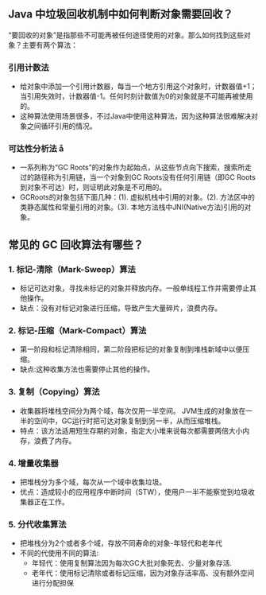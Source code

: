 ## Java 中垃圾回收机制中如何判断对象需要回收？
“要回收的对象”是指那些不可能再被任何途径使用的对象。那么如何找到这些对象？主要有两个算法：
### 引用计数法
- 给对象中添加一个引用计数器，每当一个地方引用这个对象时，计数器值+1；当引用失效时，计数器值-1。任何时刻计数值为0的对象就是不可能再被使用的。
- 这种算法使用场景很多，不过Java中使用这种算法，因为这种算法很难解决对象之间循环引用的情况。
### 可达性分析法 å
- 一系列称为“GC Roots”的对象作为起始点，从这些节点向下搜索，搜索所走过的路径称为引用链，当一个对象到GC Roots没有任何引用链（即GC Roots到对象不可达）时，则证明此对象是不可用的。
- GCRoots的对象包括下面几种：(1). 虚拟机栈中引用的对象。(2). 方法区中的类静态属性和常量引用的对象。(3). 本地方法栈中JNI(Native方法)引用的对象。
## 常见的 GC 回收算法有哪些？
### 1. 标记-清除（Mark-Sweep）算法
- 标记可达对象，寻找未标记的对象并释放内存。一般单线程工作并需要停止其他操作。 
- 缺点：没有对标记对象进行压缩，导致产生大量碎片，浪费内存。
### 2. 标记-压缩（Mark-Compact）算法
- 第一阶段和标记清除相同，第二阶段把标记的对象复制到堆栈新域中以便压缩。
- 缺点:这种收集方法也需要停止其他的操作。    
### 3. 复制（Copying）算法
- 收集器将堆栈空间分为两个域，每次仅用一半空间。
JVM生成的对象放在一半的空间中，GC运行时把可达对象复制到另一半，从而压缩堆栈。
- 特点：该方法适用短生存期的对象，指定大小堆来说每次都需要两倍大小内存，浪费了内存。
### 4. 增量收集器
- 把堆栈分为多个域，每次从一个域中收集垃圾。
- 优点：造成较小的应用程序中断时间（STW），使用户一半不能察觉到垃圾收集器正在工作。
### 5. 分代收集算法
- 把堆栈分为2个或者多个域，存放不同寿命的对象-年轻代和老年代
- 不同的代使用不同的算法:
  - 年轻代：使用复制算法因为每次GC大批对象死去、少量对象存活.
  - 老年代：使用标记清除或者标记压缩，因为对象存活率高、没有额外空间进行分配担保
